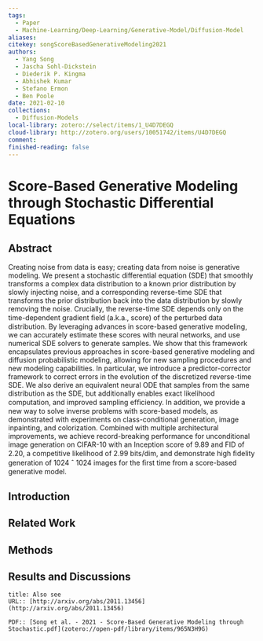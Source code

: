 ```yaml
---
tags:
  - Paper
  - Machine-Learning/Deep-Learning/Generative-Model/Diffusion-Model
aliases: 
citekey: songScoreBasedGenerativeModeling2021
authors:
  - Yang Song
  - Jascha Sohl-Dickstein
  - Diederik P. Kingma
  - Abhishek Kumar
  - Stefano Ermon
  - Ben Poole
date: 2021-02-10
collections:
  - Diffusion-Models
local-library: zotero://select/items/1_U4D7DEGQ
cloud-library: http://zotero.org/users/10051742/items/U4D7DEGQ
comment: 
finished-reading: false
---
```



# Score-Based Generative Modeling through Stochastic Differential Equations

## Abstract

Creating noise from data is easy; creating data from noise is generative modeling. We present a stochastic differential equation (SDE) that smoothly transforms a complex data distribution to a known prior distribution by slowly injecting noise, and a corresponding reverse-time SDE that transforms the prior distribution back into the data distribution by slowly removing the noise. Crucially, the reverse-time SDE depends only on the time-dependent gradient ﬁeld (a.k.a., score) of the perturbed data distribution. By leveraging advances in score-based generative modeling, we can accurately estimate these scores with neural networks, and use numerical SDE solvers to generate samples. We show that this framework encapsulates previous approaches in score-based generative modeling and diffusion probabilistic modeling, allowing for new sampling procedures and new modeling capabilities. In particular, we introduce a predictor-corrector framework to correct errors in the evolution of the discretized reverse-time SDE. We also derive an equivalent neural ODE that samples from the same distribution as the SDE, but additionally enables exact likelihood computation, and improved sampling efﬁciency. In addition, we provide a new way to solve inverse problems with score-based models, as demonstrated with experiments on class-conditional generation, image inpainting, and colorization. Combined with multiple architectural improvements, we achieve record-breaking performance for unconditional image generation on CIFAR-10 with an Inception score of 9.89 and FID of 2.20, a competitive likelihood of 2.99 bits/dim, and demonstrate high ﬁdelity generation of 1024 ˆ 1024 images for the ﬁrst time from a score-based generative model.


## Introduction

## Related Work

## Methods

## Results and Discussions

```ad-seealso
title: Also see
URL:: [http://arxiv.org/abs/2011.13456](http://arxiv.org/abs/2011.13456)

PDF:: [Song et al. - 2021 - Score-Based Generative Modeling through Stochastic.pdf](zotero://open-pdf/library/items/965N3H9G)
```